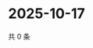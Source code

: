 # 2025-10-17

共 0 条

<!-- BEGIN ZHIHUQUESTIONS -->
<!-- 最后更新时间 Fri Oct 17 2025 11:28:59 GMT+0800 (China Standard Time) -->

<!-- END ZHIHUQUESTIONS -->
